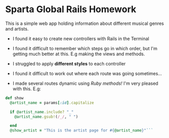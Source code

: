 # Sparta Global Rails Homework

This is a simple web app holding information about different musical genres and artists.

* I found it easy to create new controllers with Rails in the Terminal

* I found it difficult to remember which steps go in which order, but I'm getting much better at this. E.g making the views and methods.

* I struggled to apply **different styles** to each controller

* I found it difficult to work out where each route was going sometimes...

* I made several routes dynamic using *Ruby methods!* I'm very pleased with this. E.g:

```Ruby
def show
  @artist_name = params[:id].capitalize

  if @artist_name.include? "_"
    @artist_name.gsub!(/_/, " ")

  end
  @show_artist = "This is the artist page for #{@artist_name}"```
